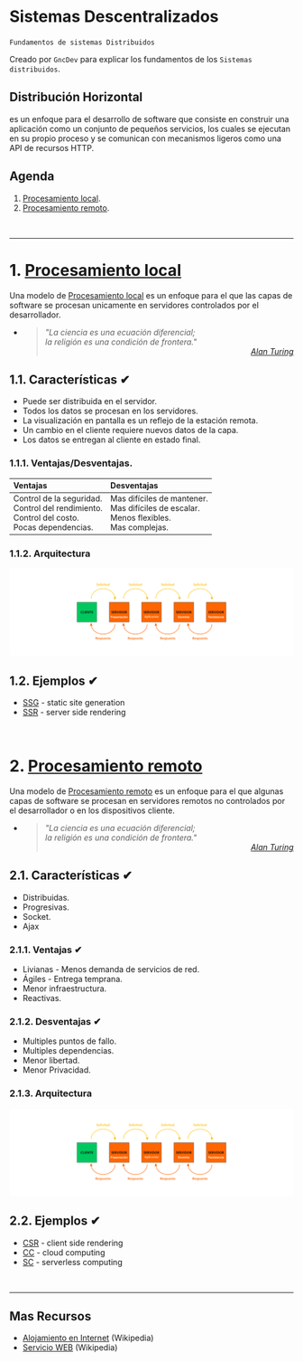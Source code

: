 # Sistemas Descentralizados
<p><code>Fundamentos de sistemas Distribuidos</code></p>
<p>Creado por <code>GncDev</code> para explicar los fundamentos de los <code>Sistemas distribuidos</code>.</p>

## Distribución Horizontal
es un enfoque para el desarrollo de software que consiste en construir una aplicación como un conjunto de pequeños servicios, los cuales se ejecutan en su propio proceso y se comunican con mecanismos ligeros como una API de recursos HTTP.


## Agenda
1. [Procesamiento local](#1-procesamiento-local).
1. [Procesamiento remoto](#2-procesamiento-remoto).

<br>

---
# 1. [Procesamiento local](#agenda)
Una modelo de [Procesamiento local][1] es un enfoque para el que las capas de software se procesan unicamente en servidores controlados por el desarrollador.

* ><i>"La ciencia es una ecuación diferencial;<br>
la religión es una condición de frontera."</i><br>
<cite style="display:block; text-align: right">[Alan Turing](https://es.wikipedia.org/wiki/Alan_Turing)</cite>

[1]:https://svelte.dev/docs/client-side-component-api

## 1.1. Características ✔
* Puede ser distribuida en el servidor.
* Todos los datos se procesan en los servidores.
* La visualización en pantalla es un reflejo de la estación remota.
* Un cambio en el cliente requiere nuevos datos de la capa.
* Los datos se entregan al cliente en estado final.


### 1.1.1. Ventajas/Desventajas.
|Ventajas|Desventajas|
|:--|:--|
|Control de la seguridad.</br>Control del rendimiento.</br>Control del costo.</br>Pocas dependencias.|Mas difíciles de mantener.</br> Mas difíciles de escalar.</br>Menos flexibles.</br>Mas complejas.|

### 1.1.2. Arquitectura

![Imagen de sistemas centralizados](../img/a-mulilayer-server.svg "Sistemas centralizados")

## 1.2. Ejemplos ✔
* [SSG][12_1] - static site generation
* [SSR][12_2] - server side rendering

[12_1]:https://es.wikipedia.org/wiki/P%C3%A1gina_web_est%C3%A1tica
[12_2]:https://es.wikipedia.org/wiki/P%C3%A1gina_web_din%C3%A1mica

<br>

# 2. [Procesamiento remoto](#agenda)
Una modelo de [Procesamiento remoto][2] es un enfoque para el que algunas capas de software se procesan en servidores remotos no controlados por el desarrollador o en los dispositivos cliente.

* ><i>"La ciencia es una ecuación diferencial;<br>
la religión es una condición de frontera."</i><br>
<cite style="display:block; text-align: right">[Alan Turing](https://es.wikipedia.org/wiki/Alan_Turing)</cite>

[2]:https://vuejs.org/guide/scaling-up/ssr.html


## 2.1. Características ✔
* Distribuidas.
* Progresivas.
* Socket.
* Ajax 


### 2.1.1. Ventajas ✔
* Livianas - Menos demanda de servicios de red.
* Ágiles - Entrega temprana.
* Menor infraestructura.
* Reactivas.


### 2.1.2. Desventajas ✔
* Multiples puntos de fallo.
* Multiples dependencias.
* Menor libertad.
* Menor Privacidad.

### 2.1.3. Arquitectura

![Imagen de sistemas centralizados](../img/a-mulilayer-server.svg "Sistemas centralizados")

## 2.2. Ejemplos ✔
* [CSR][22_1] - client side rendering
* [CC][22_2] - cloud computing
* [SC][22_3] - serverless computing

[22_1]:https://es.wikipedia.org/wiki/Single-page_application
[22_2]:https://es.wikipedia.org/wiki/Computaci%C3%B3n_en_la_nube
[22_3]:https://es.wikipedia.org/wiki/Serverless_computing

<br>

---
## Mas Recursos
- [Alojamiento en Internet](https://es.wikipedia.org/wiki/Servicio_de_alojamiento_de_Internet) (Wikipedia)
- [Servicio WEB](https://es.wikipedia.org/wiki/Servicio_web) (Wikipedia)